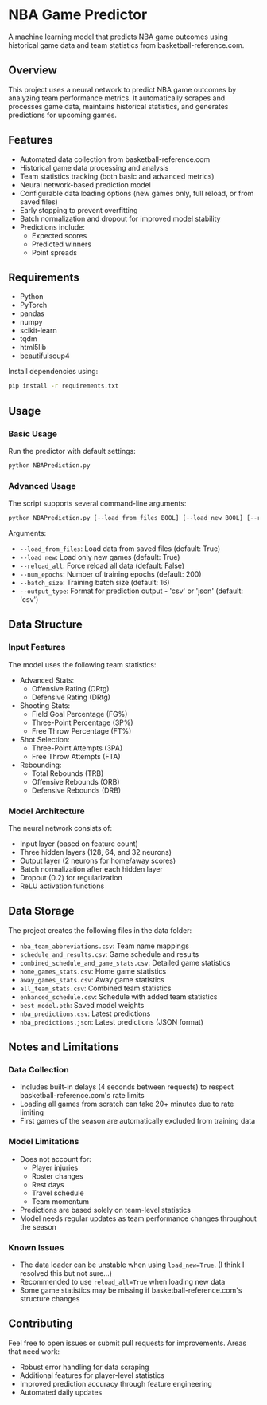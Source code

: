 # NBA Game Predictor

A machine learning model that predicts NBA game outcomes using historical game data and team statistics from basketball-reference.com.

## Overview

This project uses a neural network to predict NBA game outcomes by analyzing team performance metrics. It automatically scrapes and processes game data, maintains historical statistics, and generates predictions for upcoming games.

## Features

- Automated data collection from basketball-reference.com
- Historical game data processing and analysis
- Team statistics tracking (both basic and advanced metrics)
- Neural network-based prediction model
- Configurable data loading options (new games only, full reload, or from saved files)
- Early stopping to prevent overfitting
- Batch normalization and dropout for improved model stability
- Predictions include:
  - Expected scores
  - Predicted winners
  - Point spreads

## Requirements

- Python
- PyTorch
- pandas
- numpy
- scikit-learn
- tqdm
- html5lib
- beautifulsoup4

Install dependencies using:

```bash
pip install -r requirements.txt
```


## Usage

### Basic Usage

Run the predictor with default settings:

```bash
python NBAPrediction.py
```


### Advanced Usage

The script supports several command-line arguments:

```bash
python NBAPrediction.py [--load_from_files BOOL] [--load_new BOOL] [--reload_all BOOL] [--num_epochs INT] [--batch_size INT] [--output_type STR]
```


Arguments:
- `--load_from_files`: Load data from saved files (default: True)
- `--load_new`: Load only new games (default: True)
- `--reload_all`: Force reload all data (default: False)
- `--num_epochs`: Number of training epochs (default: 200)
- `--batch_size`: Training batch size (default: 16)
- `--output_type`: Format for prediction output - 'csv' or 'json' (default: 'csv')

## Data Structure

### Input Features

The model uses the following team statistics:

- Advanced Stats:
  - Offensive Rating (ORtg)
  - Defensive Rating (DRtg)
- Shooting Stats:
  - Field Goal Percentage (FG%)
  - Three-Point Percentage (3P%)
  - Free Throw Percentage (FT%)
- Shot Selection:
  - Three-Point Attempts (3PA)
  - Free Throw Attempts (FTA)
- Rebounding:
  - Total Rebounds (TRB)
  - Offensive Rebounds (ORB)
  - Defensive Rebounds (DRB)

### Model Architecture

The neural network consists of:
- Input layer (based on feature count)
- Three hidden layers (128, 64, and 32 neurons)
- Output layer (2 neurons for home/away scores)
- Batch normalization after each hidden layer
- Dropout (0.2) for regularization
- ReLU activation functions

## Data Storage

The project creates the following files in the data folder:

- `nba_team_abbreviations.csv`: Team name mappings
- `schedule_and_results.csv`: Game schedule and results
- `combined_schedule_and_game_stats.csv`: Detailed game statistics
- `home_games_stats.csv`: Home game statistics
- `away_games_stats.csv`: Away game statistics
- `all_team_stats.csv`: Combined team statistics
- `enhanced_schedule.csv`: Schedule with added team statistics
- `best_model.pth`: Saved model weights
- `nba_predictions.csv`: Latest predictions
- `nba_predictions.json`: Latest predictions (JSON format)

## Notes and Limitations

### Data Collection
- Includes built-in delays (4 seconds between requests) to respect basketball-reference.com's rate limits
- Loading all games from scratch can take 20+ minutes due to rate limiting
- First games of the season are automatically excluded from training data

### Model Limitations
- Does not account for:
  - Player injuries
  - Roster changes
  - Rest days
  - Travel schedule
  - Team momentum
- Predictions are based solely on team-level statistics
- Model needs regular updates as team performance changes throughout the season

### Known Issues
- The data loader can be unstable when using `load_new=True`. (I think I resolved this but not sure...)
- Recommended to use `reload_all=True` when loading new data
- Some game statistics may be missing if basketball-reference.com's structure changes

## Contributing

Feel free to open issues or submit pull requests for improvements. Areas that need work:
- Robust error handling for data scraping
- Additional features for player-level statistics
- Improved prediction accuracy through feature engineering
- Automated daily updates
